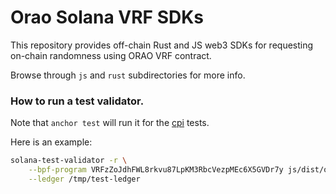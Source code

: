 # Orao Solana VRF SDKs

This repository provides off-chain Rust and JS web3 SDKs for requesting on-chain
randomness using ORAO VRF contract.

Browse through `js` and `rust` subdirectories for more info.

### How to run a test validator.

Note that `anchor test` will run it for the [cpi](rust/examples/cpi) tests.

Here is an example:

```sh
solana-test-validator -r \
    --bpf-program VRFzZoJdhFWL8rkvu87LpKM3RbcVezpMEc6X5GVDr7y js/dist/orao_vrf.so \
    --ledger /tmp/test-ledger
```

